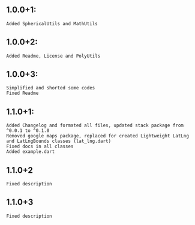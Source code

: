 ## 1.0.0+1:
    Added SphericalUtils and MathUtils

## 1.0.0+2:
    Added Readme, License and PolyUtils

## 1.0.0+3:
    Simplified and shorted some codes
    Fixed Readme

## 1.1.0+1:
    Added Changelog and formated all files, updated stack package from ^0.0.1 to ^0.1.0
    Removed google maps package, replaced for created Lightweight LatLng and LatLngBounds classes (lat_lng.dart)
    Fixed docs in all classes
    Added example.dart

## 1.1.0+2
    Fixed description

## 1.1.0+3
    Fixed description

